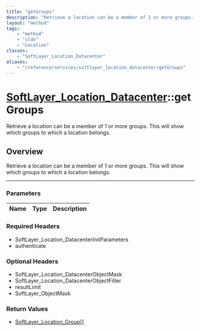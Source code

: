 ```yaml
---
title: "getGroups"
description: "Retrieve a location can be a member of 1 or more groups. This will show which groups to which a location belongs."
layout: "method"
tags:
    - "method"
    - "sldn"
    - "Location"
classes:
    - "SoftLayer_Location_Datacenter"
aliases:
    - "/reference/services/softlayer_location_datacenter/getGroups"
---
```

# [SoftLayer_Location_Datacenter](/reference/services/SoftLayer_Location_Datacenter)::getGroups

Retrieve a location can be a member of 1 or more groups. This will show which groups to which a location belongs.


## Overview 
Retrieve a location can be a member of 1 or more groups. This will show which groups to which a location belongs.

-----

### Parameters 
|Name | Type | Description |
| --- | --- | --- |


### Required Headers
* SoftLayer_Location_DatacenterInitParameters
* authenticate


### Optional Headers
* SoftLayer_Location_DatacenterObjectMask
* SoftLayer_Location_DatacenterObjectFilter
* resultLimit
* SoftLayer_ObjectMask

### Return Values
* <a href='/reference/datatypes/SoftLayer_Location_Group'>SoftLayer_Location_Group[] </a>




